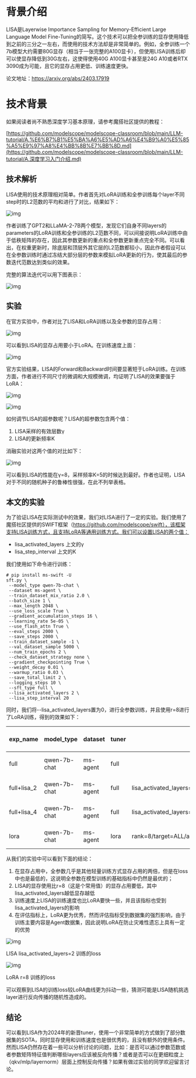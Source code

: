 # **背景介绍**

LISA是Layerwise Importance Sampling for Memory-Efficient Large Language Model Fine-Tuning的简写。这个技术可以把全参训练的显存使用降低到之前的三分之一左右，而使用的技术方法却是非常简单的。例如，全参训练一个7b模型大约需要80G显存（相当于一张完整的A100显卡），但使用LISA训练后却可以使显存降低到30G左右，这使得使用40G A100显卡甚至是24G A10或者RTX 3090成为可能，且它的显存占用更低、训练速度更快。

论文地址：https://arxiv.org/abs/2403.17919

# **技术背景**

如果阅读者尚不熟悉深度学习基本原理，请参考魔搭社区提供的教程：

[https://github.com/modelscope/modelscope-classroom/blob/main/LLM-tutorial/A.%E6%B7%B1%E5%BA%A6%E5%AD%A6%E4%B9%A0%E5%85%A5%E9%97%A8%E4%BB%8B%E7%BB%8D.md](https://github.com/modelscope/modelscope-classroom/blob/main/LLM-tutorial/A.深度学习入门介绍.md)

## **技术解析**

LISA使用的技术原理相对简单。作者首先对LoRA训练和全参训练每个layer不同step时的L2范数的平均和进行了对比，结果如下：

![img](resources/5eecdaf48460cde53952abddcdbfd6dcfc4b2466ebb3131658e70b814913bc360a414d3de9277d871abf3af1cbd752491621e7ca2f5c398fb41b17ed528e1034cbf9b3e17cae4a8cd731dfff0e8bf737c03ab5e64d9153b4fc653b69905bac42.png)

作者训练了GPT2和LLaMA-2-7B两个模型，发现它们自身不同layers的parameters的LoRA训练和全参训练的L2范数不同，可以间接说明LoRA训练中由于低秩矩阵的存在，因此其参数更新的重点和全参数更新重点完全不同。可以看出，在权重更新时，除底层和顶层外其它层的L2范数都较小，因此作者假设可以在全参数训练时通过冻结大部分层的参数来模拟LoRA更新的行为，使其最后的参数迭代范数达到类似的效果。

完整的算法迭代可以用下图表示：

![img](resources/5eecdaf48460cde53952abddcdbfd6dcfc4b2466ebb3131658e70b814913bc360a414d3de9277d871abf3af1cbd75249682bbd268f253e43f6286d28916c11e4b5599362b1b70fc1f643e9685ba993d8fcb49b2d357f7b0dfc653b69905bac42.png)

## **实验**

在官方实验中，作者对比了LISA和LoRA训练以及全参数的显存占用：

![img](resources/5eecdaf48460cde53952abddcdbfd6dcfc4b2466ebb3131658e70b814913bc360a414d3de9277d871abf3af1cbd75249707cfe25195b4b1bc9f955d080705e212942a245d50ee77fb20ba7636ed94366612002ab1769b51bfc653b69905bac42.png)



可以看到LISA的显存占用要小于LoRA。在训练速度上面：

![img](resources/5eecdaf48460cde53952abddcdbfd6dcfc4b2466ebb3131658e70b814913bc360a414d3de9277d871abf3af1cbd75249611a70fce803432c75c08721370a6410087cafc9e9fd5a4131406e613ad9beaa6a2ad88678cc9a00fc653b69905bac42.png)

官方实验结果，LISA的Forward和Backward时间要显著短于LoRA训练。在训练方面，作者进行不同尺寸的微调和大规模微调，均证明了LISA的效果要强于LoRA：

![img](resources/5eecdaf48460cde53952abddcdbfd6dcfc4b2466ebb3131658e70b814913bc360a414d3de9277d871abf3af1cbd7524948770f726558f584d80a1e0a3284ede925e610bcfced82c5a4af7ae7ac346a43f4ee11e6170de482fc653b69905bac42.png)

![img](resources/5eecdaf48460cde53952abddcdbfd6dcfc4b2466ebb3131658e70b814913bc360a414d3de9277d871abf3af1cbd752497525b597901e9262035b97551297c692e8ee262e392ca04f68950e397f4f18f132eba7b04542561efc653b69905bac42.png)



如何调节LISA的超参数呢？LISA的超参数包含两个值：

1. LISA采样的有效层数γ
2. LISA的更新频率K

消融实验对这两个值的对比如下：

![img](resources/5eecdaf48460cde53952abddcdbfd6dcfc4b2466ebb3131658e70b814913bc360a414d3de9277d871abf3af1cbd75249aeed6c0c5206726ce782e3f79fc779477ffb5ab7bc3bb238b9bf320d2871023572c1f300bae6734afc653b69905bac42.png)



可以看到LISA的性能在γ=8，采样频率K=5的时候达到最好。作者也证明，LISA对于不同的随机种子的鲁棒性很强，在此不列举表格。



## **本文的实验**

为了验证LISA在实际测试中的效果，我们对LISA进行了一定的实验。我们使用了魔搭社区提供的SWIFT框架（https://github.com/modelscope/swift），该框架支持LISA训练方式，且支持LoRA等通用训练方式。我们可以设置LISA的两个值：

- lisa_activated_layers 上文的γ
- lisa_step_interval 上文的K

我们使用如下命令进行训练：

```
# pip install ms-swift -U
sft.py \
 --model_type qwen-7b-chat \
 --dataset ms-agent \
 --train_dataset_mix_ratio 2.0 \
 --batch_size 1 \
 --max_length 2048 \
 --use_loss_scale True \
 --gradient_accumulation_steps 16 \
 --learning_rate 5e-05 \
 --use_flash_attn True \
 --eval_steps 2000 \
 --save_steps 2000 \
 --train_dataset_sample -1 \
 --val_dataset_sample 5000 \
 --num_train_epochs 2 \
 --check_dataset_strategy none \
 --gradient_checkpointing True \
 --weight_decay 0.01 \
 --warmup_ratio 0.03 \
 --save_total_limit 2 \
 --logging_steps 10 \
 --sft_type full \
 --lisa_activated_layers 2 \
 --lisa_step_interval 20
```

同时，我们将--lisa_activated_layers置为0，进行全参数训练，并且使用r=8进行了LoRA训练，得到的效果如下：

| **exp_name** | **model_type** | **dataset** | **tuner** | **tuner_params**                                             | **trainable params(M)** | **flash_attn** | **gradient_checkpointing** | **hypers**       | **memory**   | **train speed(samples/s)**               | **train_loss** | **eval_loss** | **gsm8k weighted acc** | **arc weighted acc** | **ceval weighted acc** |
| ------------ | -------------- | ----------- | --------- | ------------------------------------------------------------ | ----------------------- | -------------- | -------------------------- | ---------------- | ------------ | ---------------------------------------- | -------------- | ------------- | ---------------------- | -------------------- | ---------------------- |
| full         | qwen-7b-chat   | ms-agent    | full      |                                                              | 7721.3245(100.0000%)    | True           | True                       | lr=5e-05/epoch=2 | 73.53GiB     | 1.43(87543 samples/61022.97 seconds)     | **0.54**       | **0.95**      | 0.343                  | 0.536                | 0.495                  |
| full+lisa_2  | qwen-7b-chat   | ms-agent    | full      | lisa_activated_layers=2/lisa_step_interval=20                | 7721.3245(100.0000%)    | True           | True                       | lr=5e-05/epoch=2 | **31.11GiB** | **2.66(76837 samples/28881.28 seconds)** | 0.62           | 1.06          | 0.349                  | 0.653                | 0.592                  |
| full+lisa_4  | qwen-7b-chat   | ms-agent    | full      | lisa_activated_layers=4/lisa_step_interval=20                | 7721.3245(100.0000%)    | True           | True                       | lr=5e-05/epoch=2 | 31.87GiB     | 2.63(76837 samples/29215.15 seconds)     | 0.63           | 1.06          | 0.377                  | 0.656                | **0.607**              |
| lora         | qwen-7b-chat   | ms-agent    | lora      | rank=8/target=ALL/alpha=32/lr_ratio=None/use_rslora=False/use_dora=False | 17.8913(0.2312%)        | True           | True                       | lr=5e-05/epoch=2 | 32.35GiB     | 0.95(87543 samples/91974.29 seconds)     | 0.53           | 1.01          | **0.462**              | **0.676**            | 0.304                  |



从我们的实验中可以看到下面的结论：

1. 在显存占用中，全参数几乎是其他轻量训练方式显存占用的两倍，但是在loss中也是最低的，这说明全参数在模型训练的基础指标中仍然是最优的；
2. LISA的显存使用比r=8（这是个常用值）的显存占用要低，其中lisa_activated_layers越低显存越低
3. 训练速度上LISA的训练速度也比LoRA要快一些，并且该指标也受到lisa_activated_layers的影响
4. 在评估指标上，LoRA更为优秀，然而评估指标受到数据集的强烈影响，由于训练主要内容是Agent数据集，因此说明LoRA在防止灾难性遗忘上具有一定的优势

![img](resources/5eecdaf48460cde53952abddcdbfd6dcfc4b2466ebb3131658e70b814913bc360a414d3de9277d871abf3af1cbd7524981b04e3bb510935ec161f6181fc618404740d68feab372357882332d22ecadb26a8d2a4c07a47e3cfc653b69905bac42.png)

LISA lisa_activated_layers=2 训练的loss

![img](resources/5eecdaf48460cde53952abddcdbfd6dcfc4b2466ebb3131658e70b814913bc360a414d3de9277d871abf3af1cbd75249e479122a19c13113fce9f9f1eb0bdda043a248c74afbaa822feac193bf10ddcabaf127835a4dec15fc653b69905bac42.png)

LoRA r=8 训练的loss

可以观察到LISA的训练loss较LoRA曲线更为抖动一些，猜测可能是LISA随机挑选layer进行反向传播的随机性造成的。



## **结论**

可以看到LISA作为2024年的新晋tuner，使用一个非常简单的方式做到了部分数据集的SOTA，同时显存使用和训练速度也是很优秀的，且没有额外的使用条件。然而LISA仍然存在着一些可以分析讨论的问题，比如：是否可以通过参数范数或者参数矩阵特征值判断哪些layers应该被反向传播？或者是否可以在更细粒度上（qkv/mlp/layernorm）层面上控制反向传播？如果有做过实验的同学欢迎留言讨论。